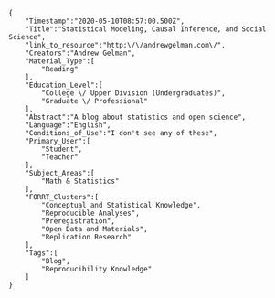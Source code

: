 
    {
        "Timestamp":"2020-05-10T08:57:00.500Z",
        "Title":"Statistical Modeling, Causal Inference, and Social Science",
        "link_to_resource":"http:\/\/andrewgelman.com\/",
        "Creators":"Andrew Gelman",
        "Material_Type":[
            "Reading"
        ],
        "Education_Level":[
            "College \/ Upper Division (Undergraduates)",
            "Graduate \/ Professional"
        ],
        "Abstract":"A blog about statistics and open science",
        "Language":"English",
        "Conditions_of_Use":"I don't see any of these",
        "Primary_User":[
            "Student",
            "Teacher"
        ],
        "Subject_Areas":[
            "Math & Statistics"
        ],
        "FORRT_Clusters":[
            "Conceptual and Statistical Knowledge",
            "Reproducible Analyses",
            "Preregistration",
            "Open Data and Materials",
            "Replication Research"
        ],
        "Tags":[
            "Blog",
            "Reproducibility Knowledge"
        ]
    }
